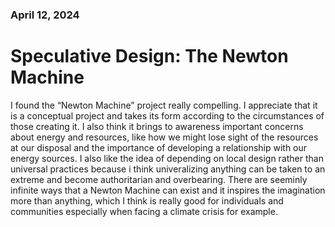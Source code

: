 <!--Consider the variety of projects described in the text. Which of these projects did you find the most engaging, and why?-->

### April 12, 2024
# Speculative Design: The Newton Machine

I found the “Newton Machine” project really compelling. I appreciate that it is a conceptual project and takes its form according to the circumstances of those creating it. I also think it brings to awareness important concerns about energy and resources, like how we might lose sight of the resources at our disposal and the importance of developing a relationship with our energy sources. I also like the idea of depending on local design rather than universal practices because i think univeralizing anything can be taken to an extreme and become authoritarian and overbearing. There are seeminly infinite ways that a Newton Machine can exist and it inspires the imagination more than anything, which I think is really good for individuals and communities especially when facing a climate crisis for example.  


<!--The Newton Machine is a design manual and prototype for an energy storage device, made with a local community using their tools, spare parts, and expertise. It takes us from the power socket, “through the wall” to the energy infrastructure behind. The original idea or motivation behind generating a set of working gravity battery prototypes was to give a physical form to the concepts of Reconstrained Design that we had been writing about and sketching for several months. In a broader sense, we aimed to get speculative design out of the gallery and into “real life”, to produce tangible societal outcomes and turn (positive) aspects of fiction into fact – to close the loop, in other words, from fiction back to reality.
Method/Tool/Approach: A Newton Machine is designed to the followingspecifications: ☞Renewalofexistingresources. ☞ Innovation redefined as “artful integration”. ☞ Design solu- tions that are local and not universal. ☞ Designed things made of people and places. ☞ Energy as a visible companion. ☞ Energy infrastructure as domestic. ☞ Self-determined ener- gy machine. ☞ Freedom from electricity grid constraints. ☞ Community-making machine. ☞ Energy storytelling machine.
Quote / Author’s view: We design for living outside and on the edge of the electricity grid network. Through energy storage, our design increases autonomy and freedom from energy markets, limited capacity, and other grid constraints. A Newton Machine can exist as a story, on a scrap of paper, in a plan for designing to this specification. Whether oral or written, imaginary or ma- terial, a Newton Machine can still work to draw people, places, and things together, and reconfigure their energy.-->


